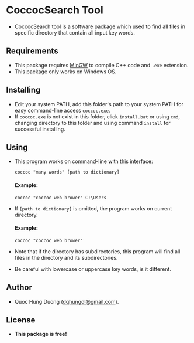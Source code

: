 # CoccocSearch Tool
  * CoccocSearch tool is a software package which used to find all files in specific directory that contain all input key words.

## Requirements
  * This package requires [MinGW](https://sourceforge.net/projects/mingw-w64/) to compile C++ code and `.exe` extension.
  * This package only works on Windows OS.

## Installing
  * Edit your system PATH, add this folder's path to your system PATH for easy command-line access `coccoc.exe`.
  * If `coccoc.exe` is not exist in this folder, click `install.bat` or using `cmd`, changing directory to this folder and using command `install` for successful installing.

## Using
  * This program works on command-line with this interface:
    ```
    coccoc "many words" [path to dictionary]
    ```
    
    #### Example:
    ```
    coccoc "coccoc web brower" C:\Users
    ```
  * If `[path to dictionary]` is omitted, the program works on current directory.
    #### Example: 
    ```
    coccoc "coccoc web brower"
    ```
  * Note that if the directory has subdirectories, this program will find all files in the directory and its subdirectories.
  * Be careful with lowercase or uppercase key words, is it different.

## Author
  * Quoc Hung Duong (dqhungdl@gmail.com).

## License
  * **This package is free!**
